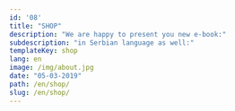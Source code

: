 ```yaml
---
id: '08'
title: "SHOP"
description: "We are happy to present you new e-book:"
subdescription: "in Serbian language as well:"
templateKey: shop
lang: en
image: /img/about.jpg
date: "05-03-2019"
path: /en/shop/
slug: /en/shop/
---
```

